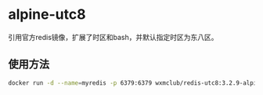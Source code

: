 # alpine-utc8

引用官方redis镜像，扩展了时区和bash，并默认指定时区为东八区。

## 使用方法

```bash
docker run -d --name=myredis -p 6379:6379 wxmclub/redis-utc8:3.2.9-alpine
```
